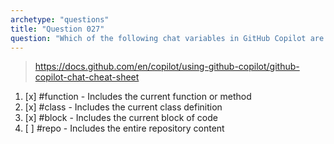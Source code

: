 ```yaml
---
archetype: "questions"
title: "Question 027"
question: "Which of the following chat variables in GitHub Copilot are used to include code-specific context in your prompts? (Choose all that apply)"
---
```


> https://docs.github.com/en/copilot/using-github-copilot/github-copilot-chat-cheat-sheet
1. [x] #function - Includes the current function or method
1. [x] #class - Includes the current class definition
1. [x] #block - Includes the current block of code
1. [ ] #repo - Includes the entire repository content
